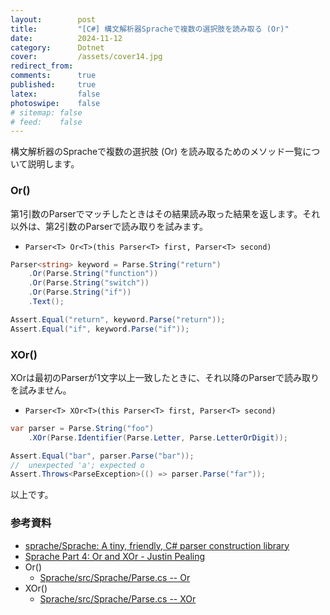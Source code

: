 ```yaml
---
layout:        post
title:         "[C#] 構文解析器Spracheで複数の選択肢を読み取る (Or)"
date:          2024-11-12
category:      Dotnet
cover:         /assets/cover14.jpg
redirect_from:
comments:      true
published:     true
latex:         false
photoswipe:    false
# sitemap: false
# feed:    false
---
```


構文解析器のSpracheで複数の選択肢 (Or) を読み取るためのメソッド一覧について説明します。


### Or()

第1引数のParserでマッチしたときはその結果読み取った結果を返します。それ以外は、第2引数のParserで読み取りを試みます。

- `Parser<T> Or<T>(this Parser<T> first, Parser<T> second)`

```csharp
Parser<string> keyword = Parse.String("return")
    .Or(Parse.String("function"))
    .Or(Parse.String("switch"))
    .Or(Parse.String("if"))
    .Text();

Assert.Equal("return", keyword.Parse("return"));
Assert.Equal("if", keyword.Parse("if"));
```


### XOr()

XOrは最初のParserが1文字以上一致したときに、それ以降のParserで読み取りを試みません。

- `Parser<T> XOr<T>(this Parser<T> first, Parser<T> second)`

```csharp
var parser = Parse.String("foo")
    .XOr(Parse.Identifier(Parse.Letter, Parse.LetterOrDigit));

Assert.Equal("bar", parser.Parse("bar"));
//  unexpected 'a'; expected o
Assert.Throws<ParseException>(() => parser.Parse("far"));
```


以上です。

### 参考資料

- [sprache/Sprache: A tiny, friendly, C# parser construction library](https://github.com/sprache/Sprache)
- [Sprache Part 4: Or and XOr - Justin Pealing](https://justinpealing.me.uk/post/2020-03-30-sprache4-or/)
- Or()
    - [Sprache/src/Sprache/Parse.cs -- Or](https://github.com/sprache/Sprache/blob/9d1721bb0dea638e35b9bbb2334fea6f99bf778e/src/Sprache/Parse.cs#L432)
- XOr()
    - [Sprache/src/Sprache/Parse.cs -- XOr](https://github.com/sprache/Sprache/blob/9d1721bb0dea638e35b9bbb2334fea6f99bf778e/src/Sprache/Parse.cs#L477)




